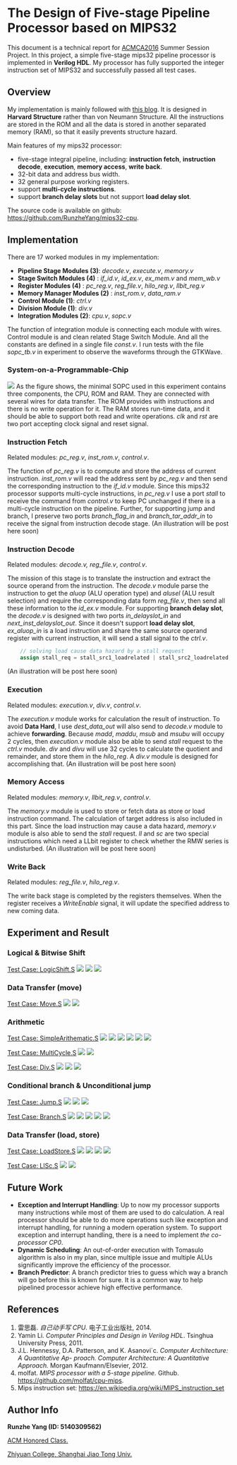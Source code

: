 # The Design of Five-stage Pipeline Processor based on MIPS32
This document is a technical report for [ACMCA2016](http://202.120.38.22:1000/wiki/index.php?title=Course:ACMCA2016) Summer Session Project. In this project, a simple five-stage mips32 pipeline processor is implemented in __Verilog HDL__. My processor has fully supported the integer instruction set of MIPS32 and successfully passed all test cases.

## Overview
My implementation is mainly followed with [this blog](http://blog.csdn.net/leishangwen/article/category/5723475/3). It is designed in __Harvard Structure__ rather than von Neumann Structure. All the instructions are stored in the ROM and all the data is stored in another separated memory (RAM), so that it easily prevents structure hazard.

Main features of my mips32 processor:

- five-stage integral pipeline, including: __instruction fetch__, __instruction decode__, __execution__, __memory access__, __write back__.
- 32-bit data and address bus width.
- 32 general purpose working registers.
- support __multi-cycle instructions__.
- support __branch delay slots__ but not support __load delay slot__.

The source code is available on github: https://github.com/RunzheYang/mips32-cpu.

## Implementation

There are 17 worked modules in my implementation: 

- __Pipeline Stage Modules (3)__: _decode.v_, _execute.v_, _memory.v_
- __Stage Switch Modules (4)__ : *if_id.v*, *id_ex.v*, *ex_mem.v* and *mem_wb.v*
- __Register Modules (4)__ : *pc_reg.v*, *reg_file.v*, *hilo_reg.v*, *llbit_reg.v*
- __Memory Manager Modules (2)__ : *inst_rom.v*, *data_ram.v*
- __Control Module (1)__: *ctrl.v*
- __Division Module (1)__: *div.v*
- __Integration Modules (2)__: *cpu.v*, *sopc.v*

The function of integration module is connecting each module with wires. Control module is and clean related Stage Switch Module. And all the constants are defined in a single file *const.v*. I run tests with the file *sopc_tb.v* in experiment to observe the waveforms through the GTKWave.

### System-on-a-Programmable-Chip
![](sopc.png)
As the figure shows, the minimal SOPC used in this experiment contains three components, the CPU, ROM and RAM. They are connected with several wires for  data transfer. The ROM provides with instructions and there is no write operation for it. The RAM stores run-time data, and it should be able to support both read and write operations. _clk_ and _rst_ are two port accepting clock signal and reset signal.

### Instruction Fetch
Related modules: *pc_reg.v*, *inst_rom.v*, *control.v*.

The function of *pc_reg.v* is to compute and store the address of current instruction. *inst_rom.v* will read the address sent by *pc_reg.v* and then send the corresponding instruction to the *if_id.v* module. 
Since this mips32 processor supports multi-cycle instructions, in *pc_reg.v* I use a port *stall* to receive the command from *control.v* to keep PC unchanged if there is a multi-cycle instruction on the pipeline. Further, for supporting jump and branch, I preserve two ports *branch_flag_in* and *branch_tar_addr_in* to receive the signal from instruction decode stage.
(An illustration will be post here soon)

### Instruction Decode
Related modules: *decode.v, reg_file.v*, *control.v*.

The mission of this stage is to translate the instruction and extract the source operand from the instruction. The *decode.v* module parse the instruction to get the *aluop* (ALU operation type) and *alusel* (ALU result selection) and require the corresponding data form *reg_file.v*, then send all these information to the *id_ex.v* module.
For supporting **branch delay slot**, the *decode.v* is designed with two ports *in_delayslot_in* and *next_inst_delayslot_out*. Since it doesn't support **load delay slot**, *ex_aluop_in* is a load instruction and share the same source operand register with current instruction, it will send a stall signal to the *ctrl.v*.
```verilog
    // solving load cause data hazard by a stall request
    assign stall_req = stall_src1_loadrelated | stall_src2_loadrelated;
```
(An illustration will be post here soon)

### Execution
Related modules: *execution.v*, *div.v*, *control.v*.

The *execution.v* module works for calculation the result of instruction. To avoid **Data Hard**, I use *dest_data_out* will also send to *decode.v* module to achieve __forwarding__. Because *madd*, *maddu*, *msub* and *msubu* will occupy 2 cycles, then *execution.v* module also be able to send *stall* request to the *ctrl.v* module. *div* and *divu* will use 32 cycles to calculate the quotient and remainder, and store them in the *hilo_reg*. A *div.v* module is designed for accomplishing that.
(An illustration will be post here soon)

### Memory Access
Related modules: *memory.v*, *llbit_reg.v*, *control.v*.

The *memory.v* module is used to store or fetch data as store or load instruction command. The calculation of target address is also included in this part. Since the load instruction may cause a data hazard, *memory.v* module is also able to send the *stall* request. *ll* and *sc* are two special instructions which need a LLbit register to check whether the RMW series is undisturbed.
(An illustration will be post here soon)

### Write Back
Related modules: *reg_file.v*, *hilo_reg.v*.

The write back stage is completed by the registers themselves. When the register receives a _WriteEnable_ signal, it will update the specified address to new coming data.

## Experiment and Result
### Logical & Bitwise Shift
[Test Case: LogicShift.S](https://github.com/RunzheYang/mips32-cpu/blob/master/test_cases/LogicShift.S)
![](logicalshift1.png)
![](logicalshift2.png)
![](shiftnop1.png)
### Data Transfer (move)
[Test Case: Move.S](https://github.com/RunzheYang/mips32-cpu/blob/master/test_cases/Move.S)
![](move1.png)
![](move2.png)
### Arithmetic
[Test Case: SimpleArithematic.S](https://github.com/RunzheYang/mips32-cpu/blob/master/test_cases/SimpleArithematic.S)
![](arithe1.png)
![](arithe2.png)
![](arithe_i.png)
![](clzclo1.png)
![](clzclo2.png)
![](mul.png)

[Test Case: MultiCycle.S](https://github.com/RunzheYang/mips32-cpu/blob/master/test_cases/MultiCycle.S)
![](maddmsub1.png)
![](maddmsub2.png)

[Test Case: Div.S](https://github.com/RunzheYang/mips32-cpu/blob/master/test_cases/Div.S)
![](div1.png)
![](div2.png)
![](div3.png)
### Conditional branch & Unconditional jump
[Test Case: Jump.S](https://github.com/RunzheYang/mips32-cpu/blob/master/test_cases/Jump.S)
![](jp1.png)
![](jp2.png)
![](jp3.png)

[Test Case: Branch.S](https://github.com/RunzheYang/mips32-cpu/blob/master/test_cases/Branch.S)
![](br2.png)
![](br2.png)
![](br3.png)
![](br4.png)
![](br5.png)
### Data Transfer (load, store)
[Test Case: LoadStore.S](https://github.com/RunzheYang/mips32-cpu/blob/master/test_cases/LoadStore.S)
![](ls1.png)
![](ls2.png)
![](ls3.png)
![](ls4.png)

[Test Case: LlSc.S](https://github.com/RunzheYang/mips32-cpu/blob/master/test_cases/LlSc.S)
![](llsc1.png)
![](llsc2.png)

## Future Work
- __Exception and Interrupt Handling__: Up to now my processor supports many instructions while most of them are used to do calculation. A real processor should be able to do more operations such like exception and interrupt handling, for running a modern operation system. To support exception and interrupt handling, there is a need to implement _the co-processor CP0_.
- __Dynamic Scheduling__:  An out-of-order execution with Tomasulo algorithm is also in my plan, since multiple issue and multiple ALUs significantly improve the efficiency of the processor.
- __Branch Predictor__:  A branch predictor tries to guess which way a branch will go before this is known for sure. It is a common way to help pipelined processor achieve high effective performance.

## References
1. 雷思磊. _自己动手写 CPU_. 电子工业出版社, 2014.
2. Yamin Li. _Computer Principles and Design in Verilog HDL_. Tsinghua University Press, 2011.
3. J.L. Hennessy, D.A. Patterson, and K. Asanovi´c. _Computer Architecture: A Quantitative Ap- proach. Computer Architecture: A Quantitative Approach._ Morgan Kaufmann/Elsevier, 2012.
4. molfat. _MIPS processor with a 5-stage pipeline._ Github. https://github.com/molfat/cpu-mips.
5. Mips instruction set: https://en.wikipedia.org/wiki/MIPS_instruction_set

## Author Info
__Runzhe Yang (ID: 5140309562)__

[ACM Honored Class.](http://acm.sjtu.edu.cn/home)

[Zhiyuan College, Shanghai Jiao Tong Univ.](http://zhiyuan.sjtu.edu.cn)

